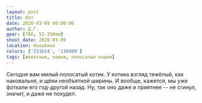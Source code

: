 ```yaml
---
layout: post
title: Кот
date: 2020-03-09 00:00:00
author: Д.Г.
gear: [70D, 55-250mm]
shoot_date: 2020-03-09
location: Нахабино
colors: ['231b14', '130d09']
tags: [животные, кошки, полосатые кошки]
---
```

Сегодня вам милый полосатый котик. У котика взгляд тяжёлый, как наковальня, и щёки необъятной ширины. И вообще, кажется, мы уже фоткали его год-другой назад. Ну, так оно даже и приятнее -- не сгинул, значит, и даже не похудел.
